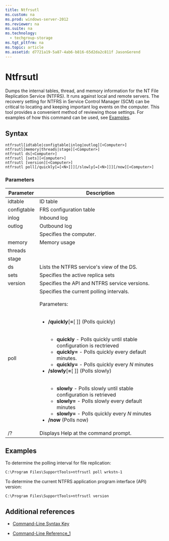```yaml
---
title: Ntfrsutl
ms.custom: na
ms.prod: windows-server-2012
ms.reviewer: na
ms.suite: na
ms.technology: 
  - techgroup-storage
ms.tgt_pltfrm: na
ms.topic: article
ms.assetid: d7721a19-5a87-4ab6-b816-65d2da2c811f JasonGerend
---
```

# Ntfrsutl
Dumps the internal tables, thread, and memory information for the NT File Replication Service \(NTFRS\). It runs against local and remote servers. The recovery setting for NTFRS in Service Control Manager \(SCM\) can be critical to locating and keeping important log events on the computer. This tool provides a convenient method of reviewing those settings. For examples of how this command can be used, see [Examples](assetId:///c6d43992-8243-4f0a-8605-3152c8a8fe9a#BKMK_Examples).  
  
## Syntax  
  
```  
ntfrsutl[idtable|configtable|inlog|outlog][<Computer>]  
ntfrsutl[memory|threads|stage][<Computer>]  
ntfrsutl ds[<Computer>]  
ntfrsutl [sets][<Computer>]  
ntfrsutl [version][<Computer>]  
ntfrsutl poll[/quickly[=[<N>]]][/slowly[=[<N>]]][/now][<Computer>]  
```  
  
### Parameters  
  
|Parameter|Description|  
|-------------|---------------|  
|idtable|ID table|  
|configtable|FRS configuration table|  
|inlog|Inbound log|  
|outlog|Outbound log|  
|<Computer>|Specifies the computer.|  
|memory|Memory usage|  
|threads||  
|stage||  
|ds|Lists the NTFRS service's view of the DS.|  
|sets|Specifies the active replica sets|  
|version|Specifies the API and NTFRS service versions.|  
|poll|Specifies the current polling intervals.<br /><br />Parameters:<br /><br /><ul><li>**\/quickly**\[**\=**\[ <N>\]\]  \(Polls quickly\)<br /><br /><ul><li>**quickly** \- Polls quickly until stable configuration is rectrieved</li><li>**quickly\=** \- Polls quickly every default minutes.</li><li>**quickly\=**<N> \- Polls quickly every *N* minutes</li></ul></li><li>**\/slowly**\[**\=**\[ <N>\]\] \(Polls slowly\)<br /><br /><ul><li>**slowly** \- Polls slowly until stable configuration is retrieved</li><li>**slowly\=** \- Polls slowly every default minutes</li><li>**slowly\=**<N> \- Polls quickly every *N* minutes</li></ul></li><li>**\/now** \(Polls now\)</li></ul>|  
|\/?|Displays Help at the command prompt.|  
  
## <a name="BKMK_Examples"></a>Examples  
To determine the polling interval for file replication:  
  
```  
C:\Program Files\SupportTools>ntfrsutl poll wrkstn-1  
```  
  
To determine the current NTFRS application program interface \(API\) version:  
  
```  
C:\Program Files\SupportTools>ntfrsutl version  
```  
  
## Additional references  
  
-   [Command-Line Syntax Key](Command-Line-Syntax-Key.md)  
  
-   [Command-Line Reference_1](Command-Line-Reference_1.md)  
  

